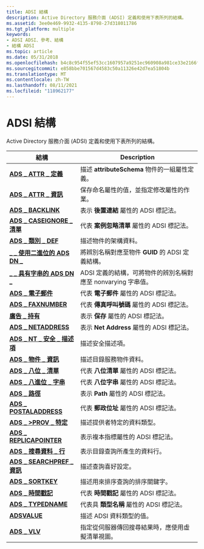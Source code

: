 ```yaml
---
title: ADSI 結構
description: Active Directory 服務介面 (ADSI) 定義和使用下表所列的結構。
ms.assetid: 3ee0e469-9932-4135-8798-27d318011786
ms.tgt_platform: multiple
keywords:
- ADSI ADSI、參考、結構
- 結構 ADSI
ms.topic: article
ms.date: 05/31/2018
ms.openlocfilehash: b4c8c954f55ef53cc1607957a9251ec960908a981ce33e2166f45eef42251abb
ms.sourcegitcommit: e858bbe701567d4583c50a11326e42d7ea51804b
ms.translationtype: MT
ms.contentlocale: zh-TW
ms.lasthandoff: 08/11/2021
ms.locfileid: "118962177"
---
```

# <a name="adsi-structures"></a>ADSI 結構

Active Directory 服務介面 (ADSI) 定義和使用下表所列的結構。



| 結構                                                                      | Description                                                                                                    |
|--------------------------------------------------------------------------------|----------------------------------------------------------------------------------------------------------------|
| [**ADS \_ ATTR \_ 定義**](/windows/desktop/api/Iads/ns-iads-ads_attr_def)<br/>                              | 描述 **attributeSchema** 物件的一組屬性定義。<br/>                          |
| [**ADS \_ ATTR \_ 資訊**](/windows/desktop/api/Iads/ns-iads-ads_attr_info)<br/>                            | 保存命名屬性的值，並指定修改屬性的作業。<br/>              |
| [**ADS \_ BACKLINK**](/windows/win32/api/iads/ns-iads-ads_backlink)<br/>                               | 表示 **後置連結** 屬性的 ADSI 標記法。<br/>                                   |
| [**ADS \_ CASEIGNORE \_ 清單**](/windows/desktop/api/Iads/ns-iads-ads_caseignore_list)<br/>                | 代表 **案例忽略清單** 屬性的 ADSI 標記法。<br/>                            |
| [**ADS \_ 類別 \_ DEF**](/windows/desktop/api/Iads/ns-iads-ads_class_def)<br/>                            | 描述物件的架構資料。<br/>                                                                |
| [**\_ \_ 使用二進位的 ADS DN \_**](/windows/win32/api/iads/ns-iads-ads_dn_with_binary)<br/>                 | 將辨別名稱對應至物件 **GUID** 的 ADSI 定義結構。<br/>                     |
| [**\_ \_ 具有字串的 ADS DN \_**](/windows/win32/api/iads/ns-iads-ads_dn_with_string)<br/>                 | ADSI 定義的結構，可將物件的辨別名稱對應至 nonvarying 字串值。<br/> |
| [**ADS \_ 電子郵件**](/windows/win32/api/iads/ns-iads-ads_email)<br/>                                     | 代表 **電子郵件** 屬性的 ADSI 標記法。<br/>                                       |
| [**ADS \_ FAXNUMBER**](/windows/win32/api/iads/ns-iads-ads_faxnumber)<br/>                             | 代表 **傳真呼叫號碼** 屬性的 ADSI 標記法。<br/>                  |
| [**廣告 \_ 持有**](/windows/win32/api/iads/ns-iads-ads_hold)<br/>                                       | 表示 **保存** 屬性的 ADSI 標記法。<br/>                                        |
| [**ADS \_ NETADDRESS**](/windows/win32/api/iads/ns-iads-ads_netaddress)<br/>                           | 表示 **Net Address** 屬性的 ADSI 標記法。<br/>                                 |
| [**ADS \_ NT \_ 安全 \_ 描述項**](/windows/win32/api/iads/ns-iads-ads_nt_security_descriptor)<br/> | 描述安全描述項。<br/>                                                                    |
| [**ADS \_ 物件 \_ 資訊**](/windows/desktop/api/Iads/ns-iads-ads_object_info)<br/>                        | 描述目錄服務物件資料。<br/>                                                            |
| [**ADS \_ 八位 \_ 清單**](/windows/desktop/api/Iads/ns-iads-ads_octet_list)<br/>                          | 代表 **八位清單** 屬性的 ADSI 標記法。<br/>                                  |
| [**ADS \_ 八進位 \_ 字串**](/windows/win32/api/iads/ns-iads-ads_octet_string)<br/>                      | 代表 **八位字串** 屬性的 ADSI 標記法。<br/>                                |
| [**ADS \_ 路徑**](/windows/win32/api/iads/ns-iads-ads_path)<br/>                                       | 表示 **Path** 屬性的 ADSI 標記法。<br/>                                        |
| [**ADS \_ POSTALADDRESS**](/windows/win32/api/iads/ns-iads-ads_postaladdress)<br/>                     | 代表 **郵政位址** 屬性的 ADSI 標記法。<br/>                              |
| [**ADS \_ >PROV \_ 特定**](/windows/win32/api/iads/ns-iads-ads_prov_specific)<br/>                    | 描述提供者特定的資料類型。<br/>                                                            |
| [**ADS \_ REPLICAPOINTER**](/windows/win32/api/iads/ns-iads-ads_replicapointer)<br/>                   | 表示複本指標屬性的 ADSI 標記法。<br/>                                 |
| [**ADS \_ 搜尋資料 \_ 行**](/windows/desktop/api/Iads/ns-iads-ads_search_column)<br/>                    | 表示目錄查詢所產生的資料行。<br/>                                               |
| [**ADS \_ SEARCHPREF \_ 資訊**](/windows/desktop/api/Iads/ns-iads-ads_searchpref_info)<br/>                | 描述查詢喜好設定。<br/>                                                                        |
| [**ADS \_ SORTKEY**](/windows/desktop/api/Iads/ns-iads-ads_sortkey)<br/>                                 | 描述用來排序查詢的排序關鍵字。<br/>                                                    |
| [**ADS \_ 時間戳記**](/windows/win32/api/iads/ns-iads-ads_timestamp)<br/>                             | 代表 **時間戳記** 屬性的 ADSI 標記法。<br/>                                   |
| [**ADS \_ TYPEDNAME**](/windows/win32/api/iads/ns-iads-ads_typedname)<br/>                             | 代表具 **類型名稱** 屬性的 ADSI 標記法。<br/>                                  |
| [**ADSVALUE**](/windows/desktop/api/Iads/ns-iads-adsvalue)<br/>                                        | 描述 ADSI 資料類型的值。<br/>                                                           |
| [**ADS \_ VLV**](/windows/desktop/api/Iads/ns-iads-ads_vlv)<br/>                                         | 指定從伺服器傳回搜尋結果時，應使用虛擬清單視圖。<br/>  |



 

 

 





